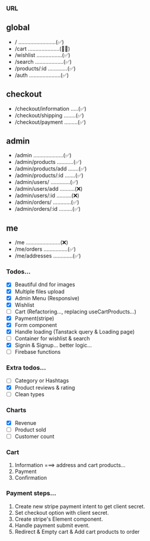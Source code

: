 ### URL

## global

- / .........................(✅)
- /cart .....................(👷‍♀️)
- /wishlist .................(✅)
- /search ...................(✅)
- /products/:id .............(✅)
- /auth .....................(✅)

## checkout

- /checkout/information .....(✅)
- /checkout/shipping ........(✅)
- /checkout/payment .........(✅)

## admin

- /admin ....................(✅)
- /admin/products ...........(✅)
- /admin/products/add .......(✅)
- /admin/products/:id .......(✅)
- /admin/users/ .............(✅)
- /admin/users/add ..........(❌)
- /admin/users/:id ..........(❌)
- /admin/orders/ ............(✅)
- /admin/orders/:id .........(✅)

## me

- /me .......................(❌)
- /me/orders ................(✅)
- /me/addresses .............(✅)

### Todos...

- [x] Beautiful dnd for images
- [x] Multiple files upload
- [x] Admin Menu (Responsive)
- [x] Wishlist
- [ ] Cart (Refactoring..., replacing useCartProducts...)
- [x] Payment(stripe)
- [x] Form component
- [x] Handle loading (Tanstack query & Loading page)
- [ ] Container for wishlist & search
- [x] Signin & Signup... better logic...
- [ ] Firebase functions

### Extra todos...

- [ ] Category or Hashtags
- [x] Product reviews & rating
- [ ] Clean types

### Charts

- [x] Revenue
- [ ] Product sold
- [ ] Customer count

### Cart

1. Information ===> address and cart products...
2. Payment
3. Confirmation

### Payment steps...

1. Create new stripe payment intent to get client secret.
2. Set checkout option with client secret.
3. Create stripe's Element component.
4. Handle payment submit event.
5. Redirect & Empty cart & Add cart products to order
